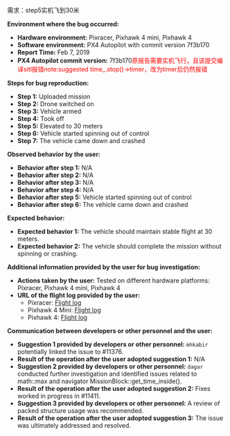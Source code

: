 需求：step5实机飞到30米

**Environment where the bug occurred:**

- **Hardware environment:** Pixracer, Pixhawk 4 mini, Pixhawk 4
- **Software environment:** PX4 Autopilot with commit version 7f3b170
- **Report Time:** Feb 7, 2019
- **PX4 Autopilot commit version:** 7f3b170<font color='red'>原报告需要实机飞行，且该提交编译sitl报错note:suggested time_.stop()->timer，改为timer后仍然报错</font>

**Steps for bug reproduction:**

- **Step 1:** Uploaded mission
- **Step 2:** Drone switched on
- **Step 3:** Vehicle armed
- **Step 4:** Took off
- **Step 5:** Elevated to 30 meters
- **Step 6:** Vehicle started spinning out of control
- **Step 7:** The vehicle came down and crashed

**Observed behavior by the user:**

- **Behavior after step 1:** N/A
- **Behavior after step 2:** N/A
- **Behavior after step 3:** N/A
- **Behavior after step 4:** N/A
- **Behavior after step 5:** Vehicle started spinning out of control
- **Behavior after step 6:** The vehicle came down and crashed

**Expected behavior:**

- **Expected behavior 1:** The vehicle should maintain stable flight at 30 meters.
- **Expected behavior 2:** The vehicle should complete the mission without spinning or crashing.

**Additional information provided by the user for bug investigation:**

- **Actions taken by the user:** Tested on different hardware platforms: Pixracer, Pixhawk 4 mini, Pixhawk 4
- **URL of the flight log provided by the user:**
  - Pixracer: [Flight log](https://review.px4.io/plot_app?log=4f0c2692-5f27-4d83-bfbd-765bf48a989e)
  - Pixhawk 4 Mini: [Flight log](https://review.px4.io/plot_app?log=53fa724b-906d-4e93-87fe-5a4f4c2a50b8)
  - Pixhawk 4: [Flight log](https://review.px4.io/plot_app?log=69f42b00-6259-4a97-96c1-bd8f06b4d29d)

**Communication between developers or other personnel and the user:**

- **Suggestion 1 provided by developers or other personnel:** `mhkabir` potentially linked the issue to #11376.
- **Result of the operation after the user adopted suggestion 1:** N/A
- **Suggestion 2 provided by developers or other personnel:** `dagar` conducted further investigation and identified issues related to math::max and navigator MissionBlock::get_time_inside().
- **Result of the operation after the user adopted suggestion 2:** Fixes worked in progress in #11411.
- **Suggestion 3 provided by developers or other personnel:** A review of packed structure usage was recommended.
- **Result of the operation after the user adopted suggestion 3:** The issue was ultimately addressed and resolved.
